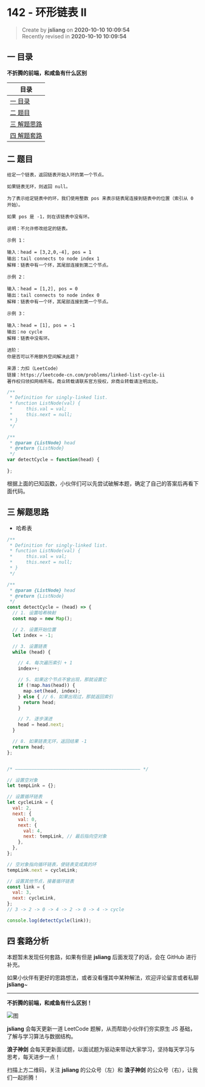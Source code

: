 142 - 环形链表 II
===

> Create by **jsliang** on **2020-10-10 10:09:54**  
> Recently revised in **2020-10-10 10:09:54**

<!-- 目录开始 -->
## 一 目录

**不折腾的前端，和咸鱼有什么区别**

| 目录 |
| --- |
| [一 目录](#chapter-one) |
| [二 题目](#chapter-two) |
| [三 解题思路](#chapter-three) |
| [四 解题套路](#chapter-four) |
<!-- 目录结束 -->

## 二 题目



```
给定一个链表，返回链表开始入环的第一个节点。

如果链表无环，则返回 null。

为了表示给定链表中的环，我们使用整数 pos 来表示链表尾连接到链表中的位置（索引从 0 开始）。

如果 pos 是 -1，则在该链表中没有环。

说明：不允许修改给定的链表。

示例 1：

输入：head = [3,2,0,-4], pos = 1
输出：tail connects to node index 1
解释：链表中有一个环，其尾部连接到第二个节点。

示例 2：

输入：head = [1,2], pos = 0
输出：tail connects to node index 0
解释：链表中有一个环，其尾部连接到第一个节点。

示例 3：

输入：head = [1], pos = -1
输出：no cycle
解释：链表中没有环。

进阶：
你是否可以不用额外空间解决此题？

来源：力扣（LeetCode）
链接：https://leetcode-cn.com/problems/linked-list-cycle-ii
著作权归领扣网络所有。商业转载请联系官方授权，非商业转载请注明出处。
```

```js
/**
 * Definition for singly-linked list.
 * function ListNode(val) {
 *     this.val = val;
 *     this.next = null;
 * }
 */

/**
 * @param {ListNode} head
 * @return {ListNode}
 */
var detectCycle = function(head) {
    
};
```

根据上面的已知函数，小伙伴们可以先尝试破解本题，确定了自己的答案后再看下面代码。

## 三 解题思路



* 哈希表

```js
/**
 * Definition for singly-linked list.
 * function ListNode(val) {
 *     this.val = val;
 *     this.next = null;
 * }
 */

/**
 * @param {ListNode} head
 * @return {ListNode}
 */
const detectCycle = (head) => {
  // 1. 设置哈希映射
  const map = new Map();

  // 2. 设置开始位置
  let index = -1;

  // 3. 设置链表
  while (head) {

    // 4. 每次遍历索引 + 1
    index++;

    // 5. 如果这个节点不曾出现，那就设置它
    if (!map.has(head)) {
      map.set(head, index);
    } else { // 6. 如果出现过，那就返回索引
      return head;
    }

    // 7. 逐步演进
    head = head.next;
  }

  // 8. 如果链表无环，返回结果 -1
  return head;
};


/* —————————————————————————————————————————————— */

// 设置空对象
let tempLink = {};

// 设置循环链表
let cycleLink = {
  val: 2,
  next: {
    val: 0,
    next: {
      val: 4,
      next: tempLink, // 最后指向空对象
    },
  },
};

// 空对象指向循环链表，使链表变成真的环
tempLink.next = cycleLink;

// 设置其他节点，接着循环链表
const link = {
  val: 3,
  next: cycleLink,
};
// 3 -> 2 -> 0 -> 4 -> 2 -> 0 -> 4 -> cycle

console.log(detectCycle(link));
```

## 四 套路分析



本题暂未发现任何套路，如果有但是 **jsliang** 后面发现了的话，会在 GitHub 进行补充。

如果小伙伴有更好的思路想法，或者没看懂其中某种解法，欢迎评论留言或者私聊 **jsliang**~

---

**不折腾的前端，和咸鱼有什么区别！**

![图](https://github.com/LiangJunrong/document-library/blob/master/public-repertory/img/z-index-small.png?raw=true)

**jsliang** 会每天更新一道 LeetCode 题解，从而帮助小伙伴们夯实原生 JS 基础，了解与学习算法与数据结构。

**浪子神剑** 会每天更新面试题，以面试题为驱动来带动大家学习，坚持每天学习与思考，每天进步一点！

扫描上方二维码，关注 **jsliang** 的公众号（左）和 **浪子神剑** 的公众号（右），让我们一起折腾！

